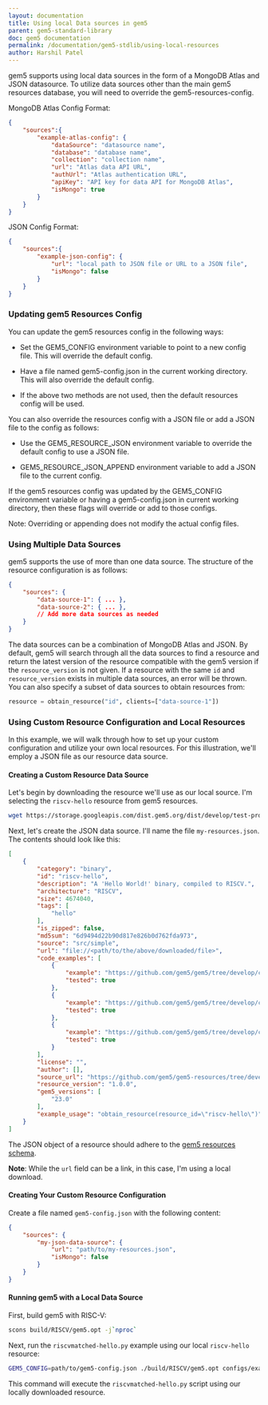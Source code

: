 ```yaml
---
layout: documentation
title: Using local Data sources in gem5
parent: gem5-standard-library
doc: gem5 documentation
permalink: /documentation/gem5-stdlib/using-local-resources
author: Harshil Patel
---
```


gem5 supports using local data sources in the form of a MongoDB Atlas and JSON datasource. To utilize data sources other than the main gem5 resources database, you will need to override the gem5-resources-config.

MongoDB Atlas Config Format:
```json
{
    "sources":{
        "example-atlas-config": {
            "dataSource": "datasource name",
            "database": "database name",
            "collection": "collection name",
            "url": "Atlas data API URL",
            "authUrl": "Atlas authentication URL",
            "apiKey": "API key for data API for MongoDB Atlas",
            "isMongo": true
        }       
    }
}
```
JSON Config Format:

```json
{
    "sources":{
        "example-json-config": {
            "url": "local path to JSON file or URL to a JSON file",
            "isMongo": false
        }
    }
}
```
### Updating gem5 Resources Config

You can update the gem5 resources config in the following ways:

 - Set the GEM5_CONFIG environment variable to point to a new config file. This will override the default config.

- Have a file named gem5-config.json in the current working directory. This will also override the default config.

- If the above two methods are not used, then the default resources config will be used.

You can also override the resources config with a JSON file or add a JSON file to the config as follows:

- Use the GEM5_RESOURCE_JSON environment variable to override the default config to use a JSON file.

- GEM5_RESOURCE_JSON_APPEND environment variable to add a JSON file to the current config. 

If the gem5 resources config was updated by the GEM5_CONFIG environment variable or having a gem5-config.json in current working directory, then these flags will override or add to those configs.

Note: Overriding or appending does not modify the actual config files.

### Using Multiple Data Sources

gem5 supports the use of more than one data source. The structure of the resource configuration is as follows:

```json
{
    "sources": {
        "data-source-1": { ... },
        "data-source-2": { ... },
        // Add more data sources as needed
    }
}
```

The data sources can be a combination of MongoDB Atlas and JSON. By default, gem5 will search through all the data sources to find a resource and return the latest version of the resource compatible with the gem5 version if the `resource_version` is not given. If a resource with the same `id` and `resource_version` exists in multiple data sources, an error will be thrown. You can also specify a subset of data sources to obtain resources from:

```python
resource = obtain_resource("id", clients=["data-source-1"])
```

### Using Custom Resource Configuration and Local Resources

In this example, we will walk through how to set up your custom configuration and utilize your own local resources. For this illustration, we'll employ a JSON file as our resource data source.

#### Creating a Custom Resource Data Source

Let's begin by downloading the resource we'll use as our local source. I'm selecting the `riscv-hello` resource from gem5 resources.

```bash
wget https://storage.googleapis.com/dist.gem5.org/dist/develop/test-progs/hello/bin/riscv/linux/hello-20220728
```

Next, let's create the JSON data source. I'll name the file `my-resources.json`. The contents should look like this:

```json
[
    {
        "category": "binary",
        "id": "riscv-hello",
        "description": "A 'Hello World!' binary, compiled to RISCV.",
        "architecture": "RISCV",
        "size": 4674040,
        "tags": [
            "hello"
        ],
        "is_zipped": false,
        "md5sum": "6d9494d22b90d817e826b0d762fda973",
        "source": "src/simple",
        "url": "file://<path/to/the/above/downloaded/file>",
        "code_examples": [
            {
                "example": "https://github.com/gem5/gem5/tree/develop/configs/example/gem5_library/checkpoints/riscv-hello-restore-checkpoint.py",
                "tested": true
            },
            {
                "example": "https://github.com/gem5/gem5/tree/develop/configs/example/gem5_library/checkpoints/riscv-hello-save-checkpoint.py",
                "tested": true
            },
            {
                "example": "https://github.com/gem5/gem5/tree/develop/configs/example/gem5_library/riscvmatched-hello.py",
                "tested": true
            }
        ],
        "license": "",
        "author": [],
        "source_url": "https://github.com/gem5/gem5-resources/tree/develop/src/simple",
        "resource_version": "1.0.0",
        "gem5_versions": [
            "23.0"
        ],
        "example_usage": "obtain_resource(resource_id=\"riscv-hello\")"
    }
]
```

The JSON object of a resource should adhere to the [gem5 resources schema](https://resources.gem5.org/gem5-resources-schema.json). 

**Note**: While the `url` field can be a link, in this case, I'm using a local download.

#### Creating Your Custom Resource Configuration

Create a file named `gem5-config.json` with the following content:

```json
{
    "sources": {
        "my-json-data-source": {
            "url": "path/to/my-resources.json",
            "isMongo": false
        }
    }
}
```

#### Running gem5 with a Local Data Source

First, build gem5 with RISC-V:

```bash
scons build/RISCV/gem5.opt -j`nproc`
```

Next, run the `riscvmatched-hello.py` example using our local `riscv-hello` resource:

```bash
GEM5_CONFIG=path/to/gem5-config.json ./build/RISCV/gem5.opt configs/example/gem5_library/riscvmatched-hello.py
```

This command will execute the `riscvmatched-hello.py` script using our locally downloaded resource.